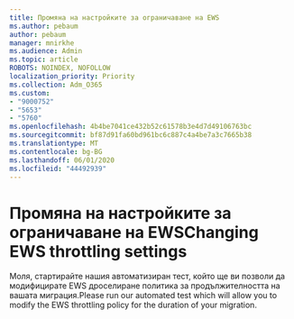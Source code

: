 ```yaml
---
title: Промяна на настройките за ограничаване на EWS
ms.author: pebaum
author: pebaum
manager: mnirkhe
ms.audience: Admin
ms.topic: article
ROBOTS: NOINDEX, NOFOLLOW
localization_priority: Priority
ms.collection: Adm_O365
ms.custom:
- "9000752"
- "5653"
- "5760"
ms.openlocfilehash: 4b4be7041ce432b52c61578b3e4d7d49106763bc
ms.sourcegitcommit: bf87d91fa60bd961bc6c887c4a4be7a3c7665b38
ms.translationtype: MT
ms.contentlocale: bg-BG
ms.lasthandoff: 06/01/2020
ms.locfileid: "44492939"
---
```

# <a name="changing-ews-throttling-settings"></a><span data-ttu-id="aa49f-102">Промяна на настройките за ограничаване на EWS</span><span class="sxs-lookup"><span data-stu-id="aa49f-102">Changing EWS throttling settings</span></span>

<span data-ttu-id="aa49f-103">Моля, стартирайте нашия автоматизиран тест, който ще ви позволи да модифицирате EWS дроселиране политика за продължителността на вашата миграция.</span><span class="sxs-lookup"><span data-stu-id="aa49f-103">Please run our automated test which will allow you to modify the EWS throttling policy for the duration of your migration.</span></span>